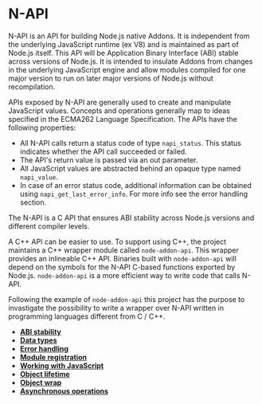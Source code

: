 # N-API

N-API is an API for building Node.js native Addons. It is independent from the underlying JavaScript runtime (ex V8) and is 
maintained as part of Node.js itself. This API will be Application Binary Interface (ABI) stable across versions of Node.js. 
It is intended to insulate Addons from changes in the underlying JavaScript engine and allow modules compiled for one major 
version to run on later major versions of Node.js without recompilation. 

APIs exposed by N-API are generally used to create and manipulate JavaScript values. Concepts and operations generally map 
to ideas specified in the ECMA262 Language Specification. The APIs have the following properties:

- All N-API calls return a status code of type `napi_status`. This status indicates whether the API call succeeded or failed.
- The API's return value is passed via an out parameter.
- All JavaScript values are abstracted behind an opaque type named `napi_value`.
- In case of an error status code, additional information can be obtained using `napi_get_last_error_info`. For more info see 
the error handling section.

The N-API is a C API that ensures ABI stability across Node.js versions and different compiler levels. 

A C++ API can be easier to use. To support using C++, the project maintains a C++ wrapper module called `node-addon-api`. 
This wrapper provides an inlineable C++ API. Binaries built with `node-addon-api` will depend on the symbols for the N-API 
C-based functions exported by Node.js. `node-addon-api` is a more efficient way to write code that calls N-API. 

Following the example of `node-addon-api` this project has the purpose to invastigate the possibility to write a wrapper over
N-API written in programming languages different from C / C++.
 
* **[ABI stability](/resources/abi_stability.md)**
* **[Data types](/resources//data_types.md)**
* **[Error handling](/resources/error_handling.md)**
* **[Module registration](/resources/module_registration.md)**
* **[Working with JavaScript](/resources/working_with_javascript.md)**
* **[Object lifetime](/resources/object_lifetime.md)**
* **[Object wrap](/resources/object_wrap.md)**
* **[Asynchronous operations](/resources/asynchronous_operations.md)**


